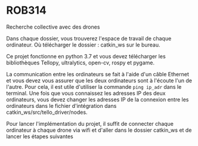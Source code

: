 # ROB314
Recherche collective avec des drones

Dans chaque dossier, vous trouverez l'espace de travail de chaque ordinateur. Où télécharger le dossier : catkin_ws sur le bureau.

Ce projet fonctionne en python 3.7 et vous devez télécharger les bibliothèques Tellopy, ultralytics, open-cv, rospy et pygame.

La communication entre les ordinateurs se fait à l'aide d'un câble Ethernet et vous devez vous assurer que les deux ordinateurs sont à l'écoute l'un de l'autre. Pour cela, il est utile d'utiliser la commande ```ping ip_adr``` dans le terminal. Une fois que vous connaissez les adresses IP des deux ordinateurs, vous devez changer les adresses IP de la connexion entre les ordinateurs dans le fichier d'intégration dans catkin_ws/src/tello_driver/nodes.

Pour lancer l'implémentation du projet, il suffit de connecter chaque ordinateur à chaque drone via wifi et d'aller dans le dossier catkin_ws et de lancer les étapes suivantes
